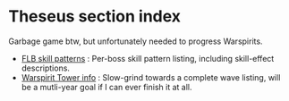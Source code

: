 # Theseus section index
Garbage game btw, but unfortunately needed to progress Warspirits.

- [FLB skill patterns](/Theseus/patternFLB.md) : Per-boss skill pattern listing, including skill-effect descriptions.
- [Warspirit Tower info](/Theseus/Tower.md) : Slow-grind towards a complete wave listing, will be a mutli-year goal if I can ever finish it at all.